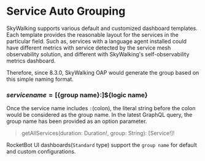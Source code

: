 # Service Auto Grouping
SkyWalking supports various default and customized dashboard templates. 
Each template provides the reasonable layout for the services in the particular field. 
Such as, services with a language agent installed 
could have different metrics with service detected by the service mesh observability solution, 
and different with SkyWalking's self-observability metrics dashboard.

Therefore, since 8.3.0, SkyWalking OAP would generate the group based on this simple naming format.

### ${service name} = [${group name}:]${logic name}

Once the service name includes `:`(colon), the literal string before the colon would be considered as the group name.
In the latest GraphQL query, the group name has been provided as an option parameter.
> getAllServices(duration: Duration!, group: String): [Service!]!

RocketBot UI dashboards(`Standard` type) support the `group name` for default and custom configurations.
